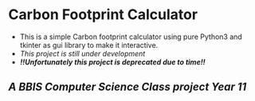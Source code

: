 # Carbon Footprint Calculator
- This is a simple Carbon footprint calculator using pure Python3 and tkinter as gui library to make it interactive.
- *This project is still under development*
- ***!!Unfortunately this project is deprecated due to time!!***
## ***A BBIS Computer Science Class project Year 11***
